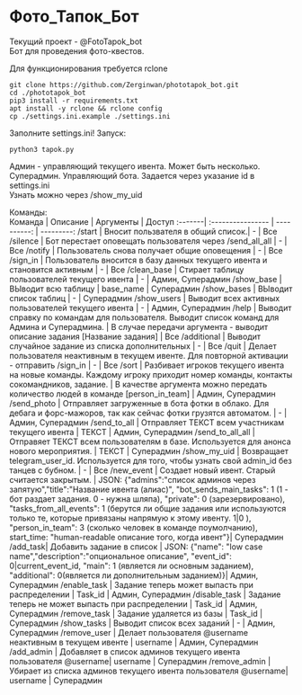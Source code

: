 # Фото_Тапок_Бот  
Текущий проект - @FotoTapok_bot  
Бот для проведения фото-квестов.  

Для функционирования требуется rclone  
```
git clone https://github.com/Zerginwan/phototapok_bot.git
cd ./phototapok_bot
pip3 install -r requirements.txt
apt install -y rclone && rclone config
cp ./settings.ini.example ./settings.ini
```  
Заполните settings.ini!
Запуск:  
```  
python3 tapok.py
```
Админ - управляющий текущего ивента. Может быть несколько.  
Суперадмин. Управляющий бота. Задается через указание id в settings.ini  
Узнать можно через /show_my_uid

Команды:  
Команда | Описание | Аргументы | Доступ
:-------| :---------------- | ----------: | ---------:
/start  | Вносит пользвателя в общий список.| - | Все
/silence  | Бот перестает оповещать пользователя через /send_all_all  | -       | Все
/notify   | Пользователь снова получает общие оповещения | -    | Все
/sign_in | Пользователь вносится в базу данных текущего ивента и становится активным | - | Все
/clean_base | Стирает таблицу пользователей текущего ивента | - | Админ, Суперадмин
/show_base | ВЫводит всю таблицу | base_name | Суперадмин
/show_bases | ВЫводит список таблиц | - | Суперадмин
/show_users | Выводит всех активных пользователей текущего ивента | - | Админ, Суперадмин
/help | Выводит справку по командам для пользователя. Выводит список команд для Админа и Суперадмина. |  В случае передачи аргумента - выводит описание задания [Название задания] | Все
/additional | Выводит случайное задание из списка дополнительных | - | Все
/quit | Делает пользователя неактивным в текущем ивенте. Для повторной активации - отправить /sign_in | - | Все
/sort | Разбивает игроков текущего ивента на новые команды. Каждому игроку приходит номер команды, контакты сокомандников, задание. | В качестве аргумента можно передать количество людей в команде  [person_in_team] | Админ, Суперадмин
/send_photo | Отправляет  загруженные в бота фотки в облако. Для дебага и форс-мажоров, так как сейчас фотки грузятся автоматом. | - | Админ, Суперадмин
/send_to_all | Отправляет ТЕКСТ всем участникам текущего ивента | ТЕКСТ | Админ, Суперадмин
/send_to_all_all | Отправяет ТЕКСТ всем пользователям в базе. Используется для анонса нового мероприятия. | ТЕКСТ | Суперадмин
/show_my_uid | Возвращает telegram_user_id. Используется для того, чтобы узнать свой admin_id  без танцев с бубном. | - | Все
/new_event | Создает новый ивент. Старый считается закрытым. | JSON: {"admins":"список админов через запятую","title":"Название ивента (алиас)", "bot_sends_main_tasks": 1 (1 - бот раздает задания. 0 - нужна шляпа), "private": 0 (зарезервировано), "tasks_from_all_events": 1 (берутся ли общие задания или используются только те, которые привязаны напрямую к этому ивенту. 1\|0 ), "person_in_team": 3 (сколько человек в команде поумолчанию), start_time: "human-readable описание того, когда ивент"}| Суперадмин
/add_task| Добавить задание в список | JSON: {"name": "low case name","description":"опциональное описание", "event_id": 0\|current_event_id, "main": 1 (является ли основным заданием), "additional": 0(является ли дополнительным заданием)}| Админ, Суперадмин
/enable_task | Задание теперь может выпасть при распределении | Task_id | Админ, Суперадмин
/disable_task | Задание теперь не может выпасть при распределении | Task_id | Админ, Суперадмин
/remove_task | Задание удаляется из базы | Task_id | Суперадмин
/show_tasks | Выводит список всех заданий | - | Админ, Суперадмин
/remove_user | Делает пользователя @username неактивным в текущем ивенте | username | Админ, Суперадмин
/add_admin | Добавляет в список админов текущего ивента пользователя @username| username | Суперадмин
/remove_admin |Убирает из списка админов текущего ивента пользователя @username| username | Суперадмин

